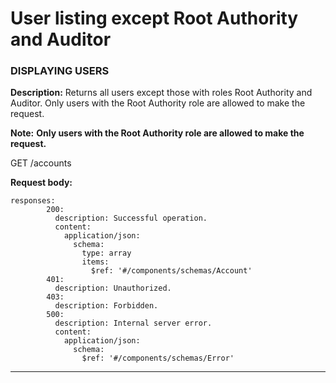 # User listing except Root Authority and Auditor

### DISPLAYING USERS&#x20;

**Description:** Returns all users except those with roles Root Authority and Auditor. Only users with the Root Authority role are allowed to make the request.

**Note:** **Only users with the Root Authority role are allowed to make the request.**

GET  /accounts

**Request body:**

```
responses:
        200:
          description: Successful operation.
          content:
            application/json:
              schema:
                type: array
                items:
                  $ref: '#/components/schemas/Account'
        401:
          description: Unauthorized.
        403:
          description: Forbidden.
        500:
          description: Internal server error.
          content:
            application/json:
              schema:
                $ref: '#/components/schemas/Error'
```

****
